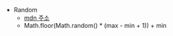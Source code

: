 * Random
    * [mdn 주소](https://developer.mozilla.org/ko/docs/Web/JavaScript/Reference/Global_Objects/Math/random)
    * Math.floor(Math.random() * (max - min + 1)) + min